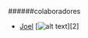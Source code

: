 ######colaboradores
- [Joel](https://github.com/joeling23)
[![alt text][1]][2]

  [1]: https://github.com/joeling23.png
